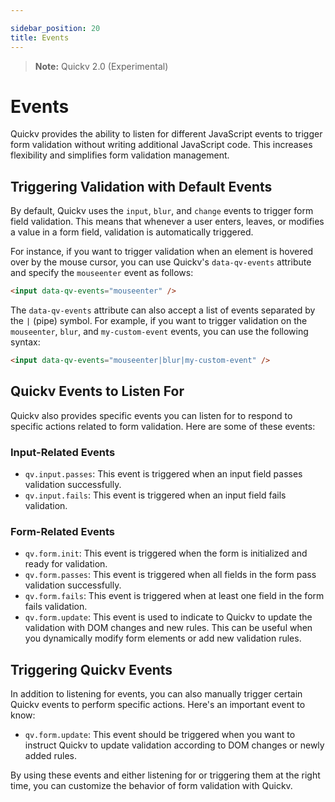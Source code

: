 ```yaml
---

sidebar_position: 20
title: Events
---
```

> **Note:** Quickv 2.0 (Experimental)

# Events

Quickv provides the ability to listen for different JavaScript events to trigger form validation without writing additional JavaScript code. This increases flexibility and simplifies form validation management.

## Triggering Validation with Default Events

By default, Quickv uses the `input`, `blur`, and `change` events to trigger form field validation. This means that whenever a user enters, leaves, or modifies a value in a form field, validation is automatically triggered.

For instance, if you want to trigger validation when an element is hovered over by the mouse cursor, you can use Quickv's `data-qv-events` attribute and specify the `mouseenter` event as follows:

```html
<input data-qv-events="mouseenter" />
```

The `data-qv-events` attribute can also accept a list of events separated by the `|` (pipe) symbol. For example, if you want to trigger validation on the `mouseenter`, `blur`, and `my-custom-event` events, you can use the following syntax:

```html
<input data-qv-events="mouseenter|blur|my-custom-event" />
```

## Quickv Events to Listen For

Quickv also provides specific events you can listen for to respond to specific actions related to form validation. Here are some of these events:

### Input-Related Events

- `qv.input.passes`: This event is triggered when an input field passes validation successfully.
- `qv.input.fails`: This event is triggered when an input field fails validation.

### Form-Related Events

- `qv.form.init`: This event is triggered when the form is initialized and ready for validation.
- `qv.form.passes`: This event is triggered when all fields in the form pass validation successfully.
- `qv.form.fails`: This event is triggered when at least one field in the form fails validation.
- `qv.form.update`: This event is used to indicate to Quickv to update the validation with DOM changes and new rules. This can be useful when you dynamically modify form elements or add new validation rules.

## Triggering Quickv Events

In addition to listening for events, you can also manually trigger certain Quickv events to perform specific actions. Here's an important event to know:

- `qv.form.update`: This event should be triggered when you want to instruct Quickv to update validation according to DOM changes or newly added rules.

By using these events and either listening for or triggering them at the right time, you can customize the behavior of form validation with Quickv.